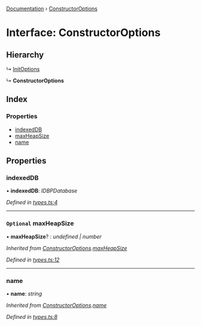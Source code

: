 [Documentation](../README.md) › [ConstructorOptions](constructoroptions.md)

# Interface: ConstructorOptions

## Hierarchy

  ↳ [InitOptions](initoptions.md)

  ↳ **ConstructorOptions**

## Index

### Properties

* [indexedDB](constructoroptions.md#indexeddb)
* [maxHeapSize](constructoroptions.md#optional-maxheapsize)
* [name](constructoroptions.md#name)

## Properties

###  indexedDB

• **indexedDB**: *IDBPDatabase*

*Defined in [types.ts:4](https://github.com/badbatch/cachemap/blob/141407d/packages/indexed-db/src/types.ts#L4)*

___

### `Optional` maxHeapSize

• **maxHeapSize**? : *undefined | number*

*Inherited from [ConstructorOptions](constructoroptions.md).[maxHeapSize](constructoroptions.md#optional-maxheapsize)*

*Defined in [types.ts:12](https://github.com/badbatch/cachemap/blob/141407d/packages/indexed-db/src/types.ts#L12)*

___

###  name

• **name**: *string*

*Inherited from [ConstructorOptions](constructoroptions.md).[name](constructoroptions.md#name)*

*Defined in [types.ts:8](https://github.com/badbatch/cachemap/blob/141407d/packages/indexed-db/src/types.ts#L8)*
